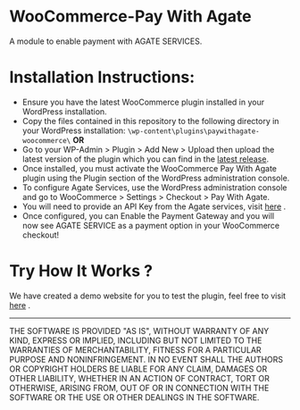 WooCommerce-Pay With Agate
====================

A module to enable payment with AGATE SERVICES.

Installation Instructions:
====================

* Ensure you have the latest WooCommerce plugin installed in your WordPress installation.
* Copy the files contained in this repository to the following directory in your WordPress installation:
`\wp-content\plugins\paywithagate-woocommerce\` 
**OR**
* Go to your WP-Admin > Plugin > Add New > Upload then upload the latest version of the plugin which you can find in the [latest release](https://github.com/AgateChain/AgateWoocommerce/releases).
* Once installed, you must activate the WooCommerce Pay With Agate plugin using the Plugin section of the WordPress administration console.
* To configure Agate Services, use the WordPress administration console and go to WooCommerce > Settings > Checkout > Pay With Agate.
* You will need to provide an API Key from the Agate services, visit [here](http://www.agate.services/registration-form/) .
* Once configured, you can Enable the Payment Gateway and you will now see AGATE SERVICE as a payment option in your WooCommerce checkout!

Try How It Works ?
====================

We have created a demo website for you to test the plugin, feel free to visit [here](http://www.agate.services/product/test/) .

-----------------------------------------------

THE SOFTWARE IS PROVIDED "AS IS", WITHOUT WARRANTY OF ANY KIND, EXPRESS OR IMPLIED, INCLUDING BUT NOT LIMITED TO THE WARRANTIES OF MERCHANTABILITY, FITNESS FOR A PARTICULAR PURPOSE AND NONINFRINGEMENT. IN NO EVENT SHALL THE AUTHORS OR COPYRIGHT HOLDERS BE LIABLE FOR ANY CLAIM, DAMAGES OR OTHER LIABILITY, WHETHER IN AN ACTION OF CONTRACT, TORT OR OTHERWISE, ARISING FROM, OUT OF OR IN CONNECTION WITH THE SOFTWARE OR THE USE OR OTHER DEALINGS IN THE SOFTWARE.

